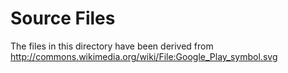 Source Files
=============
The files in this directory have been derived from http://commons.wikimedia.org/wiki/File:Google_Play_symbol.svg
